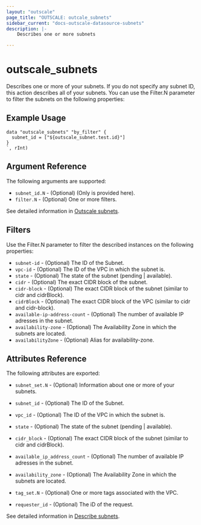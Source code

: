 ```yaml
---
layout: "outscale"
page_title: "OUTSCALE: outcale_subnets"
sidebar_current: "docs-outscale-datasource-subnets"
description: |-
    Describes one or more subnets

---
```


# outscale_subnets

Describes one or more of your subnets.
If you do not specify any subnet ID, this action describes all of your subnets.
You can use the Filter.N parameter to filter the subnets on the following properties:

## Example Usage

```hcl
data "outscale_subnets" "by_filter" {
  subnet_id = ["${outscale_subnet.test.id}"]
}
`, rInt)
```

## Argument Reference

The following arguments are supported:

* `subnet_id.N` - (Optional) (Only is provided here).
* `filter.N` - (Optional) One or more filters.





See detailed information in [Outscale subnets](http://docs.outscale.com/api_fcu/operations/Action_DescribeSubnets_get.html#_api_fcu-action_describesubnets_get).

## Filters

Use the Filter.N parameter to filter the described instances on the following properties:

* `subnet-id` - (Optional) The ID of the Subnet.
* `vpc-id` - (Optional) The ID of the VPC in which the subnet is.
* `state` - (Optional) The state of the subnet (pending | available).
* `cidr` - (Optional) The exact CIDR block of the subnet.
* `cidr-block` - (Optional) The exact CIDR block of the subnet (similar to cidr and cidrBlock).
* `cidrBlock` - (Optional) The exact CIDR block of the VPC (similar to cidr and cidr-block).
* `available-ip-address-count` - (Optional) The number of available IP adresses in the subnet.
* `availability-zone` - (Optional) The Availability Zone in which the subnets are located.
* `availabilityZone` - (Optional) Alias for availability-zone.



## Attributes Reference

The following attributes are exported:
* `subnet_set.N` - (Optional) Information about one or more of your subnets.

* `subnet_id` - (Optional) The ID of the Subnet.
* `vpc_id` - (Optional) The ID of the VPC in which the subnet is.
* `state` - (Optional) The state of the subnet (pending | available).
* `cidr_block` - (Optional) The exact CIDR block of the subnet (similar to cidr and cidrBlock).
* `available_ip_address_count` - (Optional) The number of available IP adresses in the subnet.
* `availability_zone` - (Optional) The Availability Zone in which the subnets are located.
* `tag_set.N` - (Optional) One or more tags associated with the VPC.
* `requester_id` - (Optional) The iD of the request.




See detailed information in [Describe subnets](http://docs.outscale.com/api_fcu/operations/Action_DescribeSubnets_get.html#_api_fcu-action_describesubnets_get).
